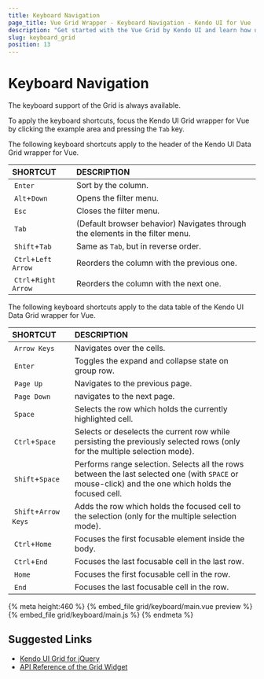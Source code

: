 ```yaml
---
title: Keyboard Navigation
page_title: Vue Grid Wrapper - Keyboard Navigation - Kendo UI for Vue
description: "Get started with the Vue Grid by Kendo UI and learn how use its keyboard navigation options."
slug: keyboard_grid
position: 13
---
```


# Keyboard Navigation

The keyboard support of the Grid is always available.

To apply the keyboard shortcuts, focus the Kendo UI Grid wrapper for Vue by clicking the example area and pressing the `Tab` key.

The following keyboard shortcuts apply to the header of the Kendo UI Data Grid wrapper for Vue.

| SHORTCUT | DESCRIPTION |
|:--- |:--- |
| `Enter` | Sort by the column.|
| `Alt`+`Down` | Opens the filter menu.|
| `Esc` | Closes the filter menu.|
| `Tab` | (Default browser behavior) Navigates through the elements in the filter menu.|
| `Shift`+`Tab` | Same as `Tab`, but in reverse order.|
| `Ctrl`+`Left Arrow` | Reorders the column with the previous one.|
| `Ctrl`+`Right Arrow` | Reorders the column with the next one.|

The following keyboard shortcuts apply to the data table of the Kendo UI Data Grid wrapper for Vue.

| SHORTCUT | DESCRIPTION |
|:--- |:--- |
| `Arrow Keys` | Navigates over the cells.|
| `Enter` | Toggles the expand and collapse state on group row.|
| `Page Up` | Navigates to the previous page.|
| `Page Down` | navigates to the next page.|
| `Space` | Selects the row which holds the currently highlighted cell.|
| `Ctrl`+`Space` | Selects or deselects the current row while persisting the previously selected rows (only for the multiple selection mode).|
| `Shift`+`Space` | Performs range selection. Selects all the rows between the last selected one (with `SPACE` or mouse-click) and the one which holds the focused cell.|
| `Shift`+`Arrow Keys` | Adds the row which holds the focused cell to the selection (only for the multiple selection mode).|
| `Ctrl`+`Home` | Focuses the first focusable element inside the body.|
| `Ctrl`+`End` | Focuses the last focusable cell in the last row.|
| `Home` | Focuses the first focusable cell in the row.|
| `End` | Focuses the last focusable cell in the row.|

{% meta height:460 %}
{% embed_file grid/keyboard/main.vue preview %}
{% embed_file grid/keyboard/main.js %}
{% endmeta %}

## Suggested Links

* [Kendo UI Grid for jQuery](https://docs.telerik.com/kendo-ui/controls/data-management/grid/overview)
* [API Reference of the Grid Widget](https://docs.telerik.com/kendo-ui/api/javascript/ui/grid)
